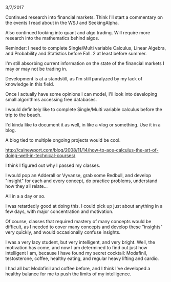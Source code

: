 3/7/2017

Continued research into financial markets. Think I'll start a commentary on the events I read about in the WSJ and SeekingAlpha. 

Also continued looking into quant and algo trading. Will require more research into the mathematics behind algos. 

Reminder: I need to complete Single/Multi variable Calculus, Linear Algebra, and Probability and Statistics before Fall. 2 at least before summer. 

I'm still absorbing current information on the state of the financial markets I may or may not be trading in. 

Development is at a standstill, as I'm still paralyzed by my lack of knowledge in this field. 

Once I actually have some opinions I can model, I'll look into developing small algorithms accessing free databases. 

I would definitely like to complete Single/Multi variable calculus before the trip to the beach. 

I'd kinda like to document it as well, in like a vlog or something. Use it in a blog. 

A blog tied to multiple ongoing projects would be cool. 

http://calnewport.com/blog/2008/11/14/how-to-ace-calculus-the-art-of-doing-well-in-technical-courses/

I think I figured out why I passed my classes. 

I would pop an Adderall or Vyvanse, grab some Redbull, and develop "insight" for each and every concept, do practice problems, understand how they all relate...

All in a a day or so. 

I was retardedly good at doing this. I could pick up just about anything in a few days, with major concentration and motivation. 

Of course, classes that required mastery of many concepts would be difficult, as I needed to cover many concepts and develop these 
"insights" very quickly, and would occasionally confuse insights. 

I was a very lazy student, but very intelligent, and very bright. Well, the motivation has come, and now I am determined to find out
just how intelligent I am, because I have found my secret cocktail: Modafinil, testosterone, coffee, healthy eating, and regular heavy lifting and cardio. 

I had all but Modafinil and coffee before, and I think I've developed a healthy balance for me to push the limits of my intelligence. 

